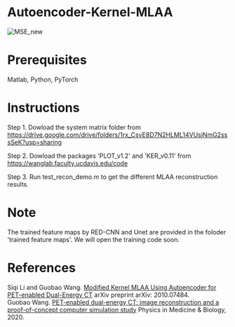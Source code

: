 # Autoencoder-Kernel-MLAA
![MSE_new](https://user-images.githubusercontent.com/38756620/109911875-c728a880-7c5f-11eb-9ea5-692b3a476dcd.png)


# Prerequisites

Matlab, Python, PyTorch

# Instructions

Step 1. Dowload the system matrix folder from https://drive.google.com/drive/folders/1rx_CsvE8D7N2HLML14VUsjNmG2sssSeK?usp=sharing

Step 2. Dowload the packages 'PLOT_v1.2' and 'KER_v0.11' from https://wanglab.faculty.ucdavis.edu/code

Step 3. Run test_recon_demo.m to get the different MLAA reconstruction results.

# Note

The trained feature maps by RED-CNN and Unet are provided in the foloder 'trained feature maps'. We will open the training code soon.

# References

Siqi Li and Guobao Wang. [Modified Kernel MLAA Using Autoencoder for PET-enabled Dual-Energy CT](https://arxiv.org/abs/2010.07484) arXiv preprint arXiv: 2010.07484.\
Guobao Wang. [PET-enabled dual-energy CT: image reconstruction and a proof-of-concept computer simulation study](https://iopscience.iop.org/article/10.1088/1361-6560/abc5ca) Physics in Medicine & Biology, 2020.

